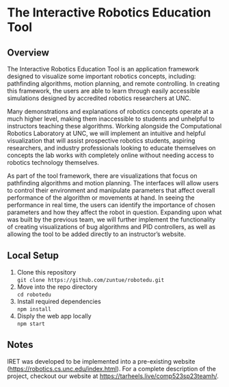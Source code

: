 # The Interactive Robotics Education Tool

## Overview
The Interactive Robotics Education Tool is an application framework designed to visualize some important robotics concepts, including: pathfinding algorithms, motion planning, and remote controlling. In creating this framework, the users are able to learn through easily accessible simulations designed by accredited robotics researchers at UNC.

Many demonstrations and explanations of robotics concepts operate at a much higher level, making them inaccessible to students and unhelpful to instructors teaching these algorithms. Working alongside the Computational Robotics Laboratory at UNC, we will implement an intuitive and helpful visualization that will assist prospective robotics students, aspiring researchers, and industry professionals looking to educate themselves on concepts the lab works with completely online without needing access to robotics technology themselves.

As part of the tool framework, there are visualizations that focus on pathfinding algorithms and motion planning. The interfaces will allow users to control their environment and manipulate parameters that affect overall performance of the algorithm or movements at hand. In seeing the performance in real time, the users can identify the importance of chosen parameters and how they affect the robot in question. Expanding upon what was built by the previous team, we will further implement the functionality of creating visualizations of bug algorithms and PID controllers, as well as allowing the tool to be added directly to an instructor’s website.

## Local Setup
1. Clone this repository<br>
```git clone https://github.com/zuntue/robotedu.git```
2. Move into the repo directory<br>
```cd robotedu```
3. Install required dependencies<br>
```npm install```
4. Disply the web app locally<br>
```npm start```

## Notes
IRET was developed to be implemented into a pre-existing website (https://robotics.cs.unc.edu/index.html). For a complete description of the project, checkout our website at https://tarheels.live/comp523sp23teamh/.